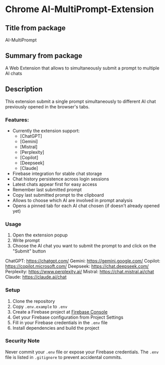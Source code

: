 # Chrome AI-MultiPrompt-Extension

## Title from package

AI-MultiPrompt

## Summary from package

A Web Extension that allows to simultaneously submit a prompt to multiple AI chats

## Description
This extension submit a single prompt simultaneously to different AI chat previously opened in the browser's tabs.

### Features: 

* Currently the extension support:
  - [ChatGPT]
  - [Gemini]
  - [Mistral]
  - [Perplexity]
  - [Copilot]
  - [Deepseek]
  - [Claude]
* Firebase integration for stable chat storage
* Chat history persistence across login sessions
* Latest chats appear first for easy access
* Remember last submitted prompt 
* Copy last submitted prompt to the clipboard
* Allows to choose which AI are involved in prompt analysis
* Opens a pinned tab for each AI chat chosen (if doesn't already opened yet)

### Usage 

1. Open the extension popup
2. Write prompt
3. Choose the AI chat you want to submit the prompt to and click on the "Submit" button


ChatGPT: https://chatgpt.com/
Gemini: https://gemini.google.com/
Copilot: https://copilot.microsoft.com/
Deepseek: https://chat.deepseek.com/
Perplexity: https://www.perplexity.ai/
Mistral: https://chat.mistral.ai/chat
Claude: https://claude.ai/chat

### Setup

1. Clone the repository
2. Copy `.env.example` to `.env`
3. Create a Firebase project at [Firebase Console](https://console.firebase.google.com/)
4. Get your Firebase configuration from Project Settings
5. Fill in your Firebase credentials in the `.env` file
6. Install dependencies and build the project

### Security Note
Never commit your `.env` file or expose your Firebase credentials. The `.env` file is listed in `.gitignore` to prevent accidental commits.
